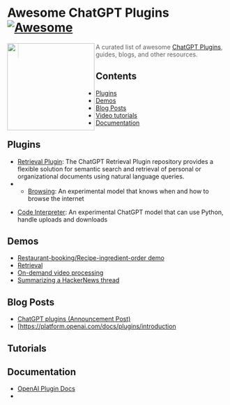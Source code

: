 # Awesome ChatGPT Plugins [![Awesome](https://awesome.re/badge.svg)](https://awesome.re)

[<img src="https://openaicom.imgix.net/c51f2c96-3595-48ae-9fb6-165563fbb086/chat-plugins.png?w=200&h=200" align="Left" width="200">](https://openai.com/blog/chatgpt-plugins)

> A curated list of awesome [ChatGPT Plugins](https://openai.com/blog/chatgpt-plugins), guides, blogs, and other resources.


## Contents
- [Plugins](#plugins)
- [Demos](#demos)
- [Blog Posts](#blog-posts)
- [Video tutorials](#video-tutorials)
- [Documentation](#documentation)

## Plugins
 - [Retrieval Plugin](https://github.com/openai/chatgpt-retrieval-plugin): The ChatGPT Retrieval Plugin repository provides a flexible solution for semantic search and retrieval of personal or organizational documents using natural language queries.
 - * [Browsing](https://openai.com/blog/chatgpt-plugins#browsing): An experimental model that knows when and how to browse the internet
* [Code Interpreter](https://openai.com/blog/chatgpt-plugins#code-interpreter): An experimental ChatGPT model that can use Python, handle uploads and downloads

## Demos
- [Restaurant-booking/Recipe-ingredient-order demo](https://twitter.com/gdb/status/1638949234681712643)
- [Retrieval](https://cdn.openai.com/chat-plugins/retrieval-gh-repo-readme/Retrieval-Final.mp4)
- [On-demand video processing](https://twitter.com/gdb/status/1638971232443076609)
- [Summarizing a HackerNews thread](https://twitter.com/gdb/status/1638986918947082241)

## Blog Posts
 - [ChatGPT plugins (Announcement Post)](https://openai.com/blog/chatgpt-plugins)
 - [https://platform.openai.com/docs/plugins/introduction

## Tutorials

## Documentation
 - [OpenAI Plugin Docs](https://platform.openai.com/docs/plugins/introduction)
 - 

